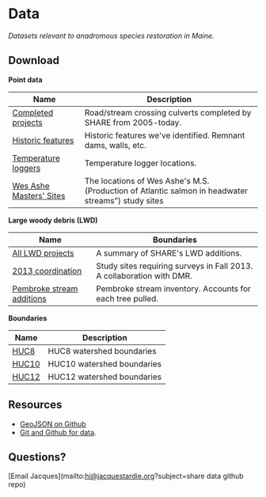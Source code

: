 Data
====

_Datasets relevant to anadromous species restoration in Maine._

Download
--------

**Point data**

| Name | Description |
| ---- | ----------- |
| [Completed projects](https://github.com/salmonhabitat/data/blob/master/data/completed.geojson)    | Road/stream crossing culverts completed by SHARE from 2005-today. |
| [Historic features](https://github.com/salmonhabitat/data/blob/master/data/historic.geojson)      | Historic features we've identified. Remnant dams, walls, etc. |
| [Temperature loggers](https://github.com/salmonhabitat/data/blob/master/data/loggers.geojson)     | Temperature logger locations. |
| [Wes Ashe Masters' Sites](https://github.com/salmonhabitat/data/blob/master/data/wesAshe.geojson) | The locations of Wes Ashe's M.S. (Production of Atlantic salmon in headwater streams”) study sites |

**Large woody debris (LWD)**

| Name | Boundaries |
| ---- | ---------- |
| [All LWD projects](https://github.com/salmonhabitat/data/blob/master/data/lwd/largeWoodyDebris.geojson)       | A summary of SHARE's LWD additions. |
| [2013 coordination](https://github.com/salmonhabitat/data/blob/master/data/lwd/2013lwdCoordination.geojson)   | Study sites requiring surveys in Fall 2013. A collaboration with DMR. |
| [Pembroke stream additions](https://github.com/salmonhabitat/data/blob/master/data/lwd/pembrook.geojson)      | Pembroke stream inventory. Accounts for each tree pulled. |

**Boundaries**

| Name | Description |
| ---- | ----------- |
| [HUC8](https://github.com/salmonhabitat/data/blob/master/data/watersheds/huc8.geojson) | HUC8 watershed boundaries |
| [HUC10](https://github.com/salmonhabitat/data/blob/master/data/watersheds/huc10.geojson) | HUC10 watershed boundaries |
| [HUC12](https://github.com/salmonhabitat/data/blob/master/data/watersheds/huc12.geojson) | HUC12 watershed boundaries |


Resources
---------

- [GeoJSON on Github](http://blog.geomusings.com/2013/06/18/geojson-on-github-now-what/)
- [Git and Github for data](http://blog.okfn.org/2013/07/02/git-and-github-for-data/).

Questions?
----------

[Email Jacques](mailto:hi@jacquestardie.org?subject=share data github repo)
